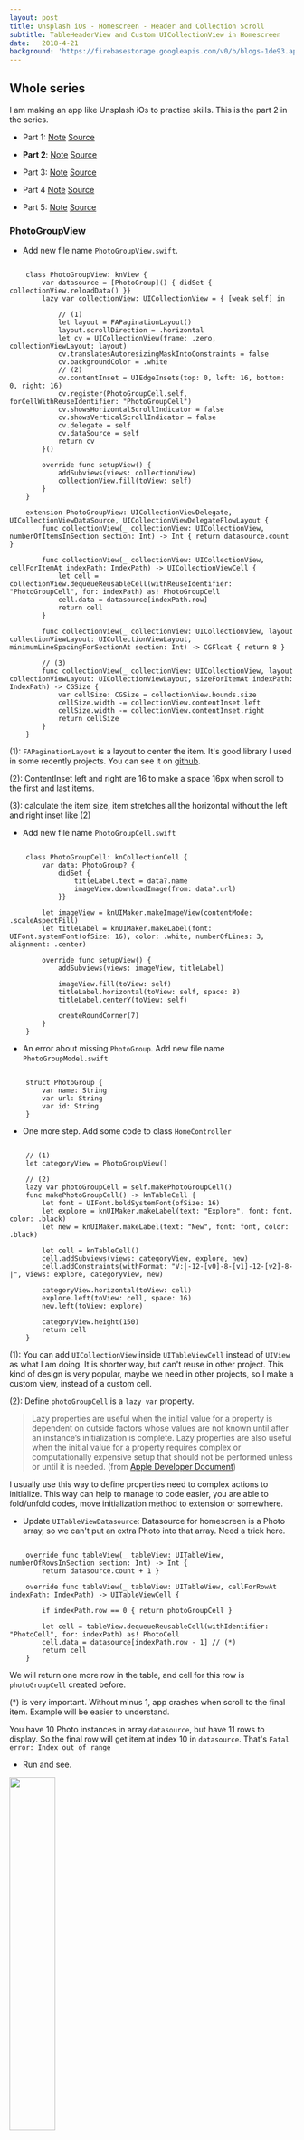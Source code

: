 ```yaml
---
layout: post
title: Unsplash iOs - Homescreen - Header and Collection Scroll
subtitle: TableHeaderView and Custom UICollectionView in Homescreen
date:   2018-4-21
background: 'https://firebasestorage.googleapis.com/v0/b/blogs-1de93.appspot.com/o/assets%2Funsplash%2Funsplash.png?alt=media&token=b4e42f63-f873-4161-ab0d-1c865e971c9a'
---
```


## Whole series 

I am making an app like Unsplash iOs to practise skills. This is the part 2 in the series.

- Part 1: <a href="/2018/04/20/unsplash-homescreen.html" target="_blank">Note</a> <a href="https://drive.google.com/open?id=1eJWCPYe0mrLj30yUhHixL3kKe1vXNipX" target="_blank">Source</a>

- **Part 2**: <a href="/2018/04/21/unsplash-header-collection.html" target="_blank">Note</a> <a href="https://drive.google.com/open?id=17nrIA8hjXWOiofVlAmR-G1aL-xx65vvY" target="_blank">Source</a>

- Part 3: <a href="/2018/04/22/unsplash-home-animation.html" target="_blank">Note</a> <a href="https://drive.google.com/open?id=1BWS51BVmJ0HwpDxTv3AXhGoINOPEvyOY" target="_blank">Source</a>

- Part 4 <a href="/2018/04/24/drap-drop-tableview-animation.html" target="_blank">Note</a> <a href="https://drive.google.com/open?id=1sPk9e72ToR0VFbaK1IFFPpHHrQb4zOpX" target="_blank">Source</a>

- Part 5: <a href="/2018/04/25/transition-to-detail.html" target="_blank">Note</a> <a href="https://drive.google.com/open?id=1pTvT1MDiIhdQbvu2PshwEgyrNPnmc0fL" target="_blank">Source</a>

### PhotoGroupView
- Add new file name `PhotoGroupView.swift`. 

```

    class PhotoGroupView: knView {
        var datasource = [PhotoGroup]() { didSet { collectionView.reloadData() }}
        lazy var collectionView: UICollectionView = { [weak self] in

            // (1)
            let layout = FAPaginationLayout()
            layout.scrollDirection = .horizontal
            let cv = UICollectionView(frame: .zero, collectionViewLayout: layout)
            cv.translatesAutoresizingMaskIntoConstraints = false
            cv.backgroundColor = .white
            // (2)
            cv.contentInset = UIEdgeInsets(top: 0, left: 16, bottom: 0, right: 16)
            cv.register(PhotoGroupCell.self, forCellWithReuseIdentifier: "PhotoGroupCell")
            cv.showsHorizontalScrollIndicator = false
            cv.showsVerticalScrollIndicator = false
            cv.delegate = self
            cv.dataSource = self
            return cv
        }()
        
        override func setupView() {
            addSubviews(views: collectionView)
            collectionView.fill(toView: self)
        }
    }

    extension PhotoGroupView: UICollectionViewDelegate, UICollectionViewDataSource, UICollectionViewDelegateFlowLayout {
        func collectionView(_ collectionView: UICollectionView, numberOfItemsInSection section: Int) -> Int { return datasource.count }
        
        func collectionView(_ collectionView: UICollectionView, cellForItemAt indexPath: IndexPath) -> UICollectionViewCell {
            let cell = collectionView.dequeueReusableCell(withReuseIdentifier: "PhotoGroupCell", for: indexPath) as! PhotoGroupCell
            cell.data = datasource[indexPath.row]
            return cell
        }
        
        func collectionView(_ collectionView: UICollectionView, layout collectionViewLayout: UICollectionViewLayout, minimumLineSpacingForSectionAt section: Int) -> CGFloat { return 8 }
        
        // (3)
        func collectionView(_ collectionView: UICollectionView, layout collectionViewLayout: UICollectionViewLayout, sizeForItemAt indexPath: IndexPath) -> CGSize {
            var cellSize: CGSize = collectionView.bounds.size
            cellSize.width -= collectionView.contentInset.left
            cellSize.width -= collectionView.contentInset.right
            return cellSize
        }
    }

```
(1): `FAPaginationLayout` is a layout to center the item. It's good library I used in some recently projects. You can see it on [github](https://github.com/fahidattique55/FAPaginationLayout).

(2): ContentInset left and right are 16 to make a space 16px when scroll to the first and last items. 

(3): calculate the item size, item stretches all the horizontal without the left and right inset like (2)

- Add new file name `PhotoGroupCell.swift`

```

    class PhotoGroupCell: knCollectionCell {
        var data: PhotoGroup? {
            didSet {
                titleLabel.text = data?.name
                imageView.downloadImage(from: data?.url)
            }}
        
        let imageView = knUIMaker.makeImageView(contentMode: .scaleAspectFill)
        let titleLabel = knUIMaker.makeLabel(font: UIFont.systemFont(ofSize: 16), color: .white, numberOfLines: 3, alignment: .center)
        
        override func setupView() {
            addSubviews(views: imageView, titleLabel)
            
            imageView.fill(toView: self)
            titleLabel.horizontal(toView: self, space: 8)
            titleLabel.centerY(toView: self)
            
            createRoundCorner(7)
        }
    }

```

- An error about missing `PhotoGroup`. Add new file name `PhotoGroupModel.swift`

```

    struct PhotoGroup {
        var name: String
        var url: String
        var id: String        
    }

```

- One more step. Add some code to class `HomeController` 

```

    // (1)
    let categoryView = PhotoGroupView()

    // (2)
    lazy var photoGroupCell = self.makePhotoGroupCell()
    func makePhotoGroupCell() -> knTableCell {
        let font = UIFont.boldSystemFont(ofSize: 16)
        let explore = knUIMaker.makeLabel(text: "Explore", font: font, color: .black)
        let new = knUIMaker.makeLabel(text: "New", font: font, color: .black)
        
        let cell = knTableCell()
        cell.addSubviews(views: categoryView, explore, new)
        cell.addConstraints(withFormat: "V:|-12-[v0]-8-[v1]-12-[v2]-8-|", views: explore, categoryView, new)
        
        categoryView.horizontal(toView: cell)
        explore.left(toView: cell, space: 16)
        new.left(toView: explore)
        
        categoryView.height(150)
        return cell
    }

```

(1): You can add `UICollectionView` inside `UITableViewCell` instead of `UIView` as what I am doing. It is shorter way, but can't reuse in other project. This kind of design is very popular, maybe we need in other projects, so I make a custom view, instead of a custom cell. 

(2): Define `photoGroupCell` is a `lazy var` property. 

> Lazy properties are useful when the initial value for a property is dependent on outside factors whose values are not known until after an instance’s initialization is complete. Lazy properties are also useful when the initial value for a property requires complex or computationally expensive setup that should not be performed unless or until it is needed. (from [Apple Developer Document](https://developer.apple.com/library/content/documentation/Swift/Conceptual/Swift_Programming_Language/Properties.html))

I usually use this way to define properties need to complex actions to initialize. This way can help to manage to code easier, you are able to fold/unfold codes, move initialization method to extension or somewhere. 

- Update `UITableViewDatasource`: Datasource for homescreen is a Photo array, so we can't put an extra Photo into that array. Need a trick here. 

```

    override func tableView(_ tableView: UITableView, numberOfRowsInSection section: Int) -> Int { 
        return datasource.count + 1 }

    override func tableView(_ tableView: UITableView, cellForRowAt indexPath: IndexPath) -> UITableViewCell {
        
        if indexPath.row == 0 { return photoGroupCell }
        
        let cell = tableView.dequeueReusableCell(withIdentifier: "PhotoCell", for: indexPath) as! PhotoCell
        cell.data = datasource[indexPath.row - 1] // (*)
        return cell
    }

```

We will return one more row in the table, and cell for this row is `photoGroupCell` created before. 

(*) is very important. Without minus 1, app crashes when scroll to the final item. Example will be easier to understand. 

You have 10 Photo instances in array `datasource`, but have 11 rows to display. So the final row will get item at index 10 in `datasource`. That's `Fatal error: Index out of range`

- Run and see. 

<img src="https://firebasestorage.googleapis.com/v0/b/blogs-1de93.appspot.com/o/assets%2Funsplash%2Fempty_collection.png?alt=media&token=76cf0e38-5a1e-44c0-a7f6-b21464849af4" width="40%"/>

Empty space in top. It's work. But no data setup, so it's empty. Add test data into `fetchData` method

```

    var categories = [PhotoGroup]()
    for _ in 0 ..< 5 {
        categories.append(PhotoGroup(name: "Sport", url: "https://unsplash.com/photos/zydhjnjppEc/download", id: "12bawr"))
        categories.append(PhotoGroup(name: "Computer", url: "https://unsplash.com/photos/Y6N_w94x8ik/download", id: "nvljx91"))
    }
    categoryView.datasource = categories

```

Run again and see

<img src="https://firebasestorage.googleapis.com/v0/b/blogs-1de93.appspot.com/o/assets%2Funsplash%2Fdata_collection.png?alt=media&token=32ba9c94-e280-4569-a2ab-0540f77ae774" width="40%"/>

### HeaderView

- Add new file `HeaderView.swift`

```

    class HeaderView: knView {
    
        var data: Photo? {didSet {
            guard let data = data else { return }
            authorLabel.text = "photo by " + data.author
            imageView.downloadImage(from: data.url)
            }}
        
        let imageView = knUIMaker.makeImageView(contentMode: .scaleAspectFill)
        let authorLabel = knUIMaker.makeLabel(font: UIFont.systemFont(ofSize: 16), color: .white, alignment: .center)
        let titleLabel = knUIMaker.makeLabel(text: "Photos for everyone", font: UIFont.boldSystemFont(ofSize: 32), color: .white, alignment: .center)
        let searchTextField = knUIMaker.makeTextField(placeholder: "Search photos")
        
        override func setupView() {
            // (1)
            translatesAutoresizingMaskIntoConstraints = true
            
            searchTextField.createRoundCorner(8)
            searchTextField.setLeftViewWithImage(#imageLiteral(resourceName: "search"))
            searchTextField.height(44)
            searchTextField.changePlaceholderTextColor(.white)
            addBlur(to: searchTextField, size: CGSize(width: screenWidth - 16 * 2, height: 44))
            
            addSubviews(views: imageView, titleLabel, searchTextField, authorLabel)
            
            imageView.fill(toView: self)
            
            titleLabel.centerY(toView: self, space: -48)
            titleLabel.centerX(toView: self)
            
            searchTextField.horizontal(toView: self, space: 16)
            searchTextField.verticalSpacing(toView: titleLabel, space: 16)
            
            authorLabel.centerX(toView: self)
            authorLabel.bottom(toView: self, space: -16)
        }
        
        func addBlur(to view: UIView, size: CGSize) {
            let blurEffect = UIBlurEffect(style: UIBlurEffectStyle.dark)
            let blurEffectView = UIVisualEffectView(effect: blurEffect)
            blurEffectView.frame = CGRect(x: 0, y: 0, width: size.width, height: size.height)
            blurEffectView.autoresizingMask = [.flexibleWidth, .flexibleHeight]
            view.addSubview(blurEffectView)
        }
    }

```

(1): Need to set `translatesAutoresizingMaskIntoConstraints` to true because in knView, it's set to false by default. `translatesAutoresizingMaskIntoConstraints` is used for auto layout by code. But here, we will set frame for headerView. 

The search textfield in Unsplash is very nice. It has a blur background. That's why I add blur to it by `addBlur(to:size)`

- Back to class `HomeController` and add new view `let headerView = HeaderView()`

- Open `setupView` method, add these codes at before method close bracket

```

    // (1)
    let headerHeight: CGFloat = 350
    headerView.frame = CGRect(x: 0, y: 0, width: screenWidth, height: headerHeight)
    tableView.tableHeaderView = headerView

```

(1): We don't need headerView automatically adjust height, so set a fixed height for it. Without a height, table view can't render properly.

- Add data to header in `fetchData` method 

```

    headerView.data = Photo(author: "Kyle", url: "https://unsplash.com/photos/zydhjnjppEc/download", ratio: 0.667954600338083)

```

<img src="https://firebasestorage.googleapis.com/v0/b/blogs-1de93.appspot.com/o/assets%2Funsplash%2Fstatus_bar.png?alt=media&token=967b3402-7b86-4e81-b23e-5b535445bbf3" width="40%"/>

- It's better when the photo fill the status bar. Just one line in `setupView`

```

    tableView.contentInset = UIEdgeInsets(top: -20, left: 0, bottom: 0, right: 0)

```

- Wait, the status bar is black and the header is black, too. It's bad. Change the status bar to light content

Right click on `Info.plist` and `Open As\Source Code`, paste this the before `</dict>`

```

    <key>UIViewControllerBasedStatusBarAppearance</key>
    <false/>

```

Back to `HomeController`, `setupView` method, add one more line 

```

    statusBarStyle = .lightContent

```

`statusBarStyle` is my custom property, you can see it more detail by press `control + command` and click on it. 

- Run again and see

<img src="https://firebasestorage.googleapis.com/v0/b/blogs-1de93.appspot.com/o/assets%2Funsplash%2Ffinal_part_2.png?alt=media&token=93cbf937-735a-4705-b64d-ac14be383f72" width="40%"/>

<hr/>

That's all for today. I will make animation next note. 